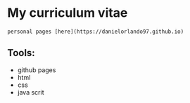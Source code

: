 # My curriculum vitae

    personal pages [here](https://danielorlando97.github.io)

## Tools:
- github pages 
- html
- css
- java scrit
